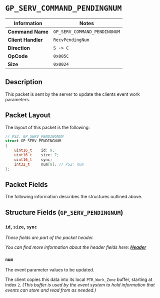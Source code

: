# `GP_SERV_COMMAND_PENDINGNUM`

| Information               | Notes |
|---                        |---    |
| **Command Name**          | `GP_SERV_COMMAND_PENDINGNUM` |
| **Client Handler**        | `RecvPendingNum` |
| **Direction**             | `S -> C` |
| **OpCode**                | `0x005C` |
| **Size**                  | `0x0024` |

## Description

This packet is sent by the server to update the clients event work parameters.

## Packet Layout

The layout of this packet is the following:

```cpp
// PS2: GP_SERV_PENDINGNUM
struct GP_SERV_PENDINGNUM
{
    uint16_t    id: 9;
    uint16_t    size: 7;
    uint16_t    sync;
    int32_t     num[8]; // PS2: num
};
```

## Packet Fields

The following information describes the structures outlined above.

## Structure Fields (`GP_SERV_PENDINGNUM`)

### `id`, `size`, `sync`

_These fields are part of the packet header._

_You can find more information about the header fields here: [**Header**](/world/server/Header.md)_

### `num`

The event parameter values to be updated.

The client copies this data into its local `PTR_Work_Zone` buffer, starting at index `2`. _(This buffer is used by the event system to hold information that events can store and read from as needed.)_